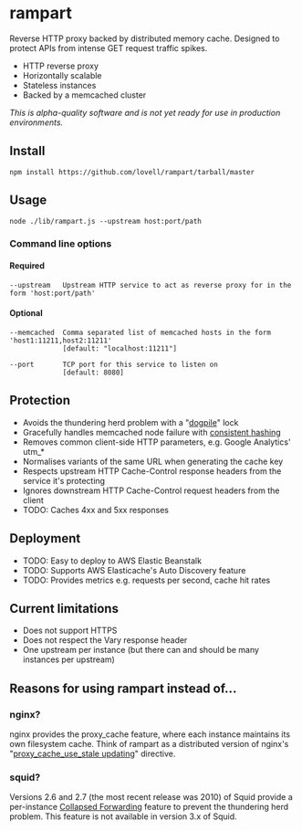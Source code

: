 # rampart

Reverse HTTP proxy backed by distributed memory cache. Designed to protect APIs from intense GET request traffic spikes.

* HTTP reverse proxy
* Horizontally scalable
* Stateless instances
* Backed by a memcached cluster

_This is alpha-quality software and is not yet ready for use in production environments._

## Install

    npm install https://github.com/lovell/rampart/tarball/master

## Usage

    node ./lib/rampart.js --upstream host:port/path

### Command line options

#### Required

    --upstream   Upstream HTTP service to act as reverse proxy for in the form 'host:port/path'

#### Optional

    --memcached  Comma separated list of memcached hosts in the form 'host1:11211,host2:11211'
                 [default: "localhost:11211"]

    --port       TCP port for this service to listen on
                 [default: 8080]

## Protection

* Avoids the thundering herd problem with a "[dogpile](https://bitbucket.org/zzzeek/dogpile.core)" lock
* Gracefully handles memcached node failure with [consistent hashing](http://en.wikipedia.org/wiki/Consistent_hashing)
* Removes common client-side HTTP parameters, e.g. Google Analytics' utm_*
* Normalises variants of the same URL when generating the cache key
* Respects upstream HTTP Cache-Control response headers from the service it's protecting
* Ignores downstream HTTP Cache-Control request headers from the client
* TODO: Caches 4xx and 5xx responses

## Deployment

* TODO: Easy to deploy to AWS Elastic Beanstalk
* TODO: Supports AWS Elasticache's Auto Discovery feature
* TODO: Provides metrics e.g. requests per second, cache hit rates

## Current limitations

* Does not support HTTPS
* Does not respect the Vary response header
* One upstream per instance (but there can and should be many instances per upstream)

## Reasons for using rampart instead of...

### nginx?

nginx provides the proxy\_cache feature, where each instance maintains its own filesystem cache. Think of rampart as a distributed version of nginx's "[proxy_cache_use_stale updating](http://nginx.org/en/docs/http/ngx_http_proxy_module.html#proxy_cache_use_stale)" directive.

### squid?

Versions 2.6 and 2.7 (the most recent release was 2010) of Squid provide a per-instance [Collapsed Forwarding](http://wiki.squid-cache.org/Features/CollapsedForwarding) feature to prevent the thundering herd problem. This feature is not available in version 3.x of Squid.

